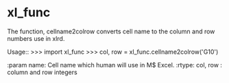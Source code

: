 # xl_func

The function, cellname2colrow converts cell name
to the column and row numbers use in xlrd.

Usage::
    >>> import xl_func
    >>> col, row = xl_func.cellname2colrow('G10')

:param name: Cell name which human will use in M$ Excel.
:rtype: col, row : column and row integers
